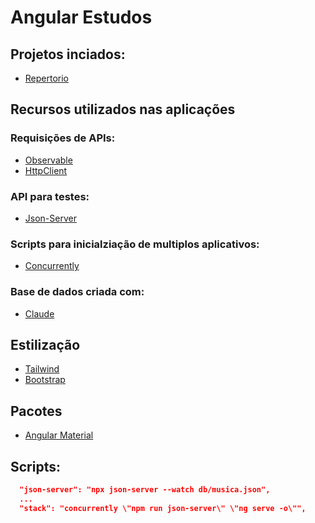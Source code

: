 # Angular Estudos

## Projetos inciados:
- [Repertorio](./resource/Repertorio)

## Recursos utilizados nas aplicações

### Requisições de APIs:
- [Observable](https://rxjs.dev/guide/observable)
- [HttpClient](https://angular.dev/guide/http)

### API para testes:
- [Json-Server](https://www.npmjs.com/package/json-server)

### Scripts para inicialziação de multiplos aplicativos:
- [Concurrently](https://www.npmjs.com/package/concurrently)

### Base de dados criada com:
- [Claude](https://claude.ai/chat/0e7e0274-8b86-4ea0-b2e1-7ac093aaff00)

## Estilização
- [Tailwind](https://tailwindcss.com/docs/guides/angular)
- [Bootstrap](https://getbootstrap.com/docs/5.3/getting-started/introduction/)

## Pacotes
- [Angular Material](https://www.npmjs.com/package/@angular/material)


## Scripts:
```json
  "json-server": "npx json-server --watch db/musica.json",
  ...
  "stack": "concurrently \"npm run json-server\" \"ng serve -o\"",
  
```
